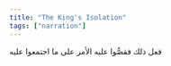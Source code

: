```yaml
---
title: "The King's Isolation"
tags: ["narration"]
---
```


 فعل ذلك فقصُّوا عليه الأمر على ما اجتمعوا عليه
